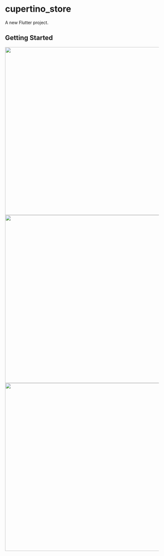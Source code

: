 # cupertino_store

A new Flutter project.

## Getting Started

<img src="https://user-images.githubusercontent.com/111557931/201468974-65687534-299d-45a8-ba29-644addd56ee6.jpg" style=" height:550px; " data-target="animated-image.originalImage"> <img src="https://user-images.githubusercontent.com/111557931/201468972-261c1cfb-e8cb-4f9e-8e94-b569c6814cd9.jpg" style=" height:550px; " data-target="animated-image.originalImage"> <img src="https://user-images.githubusercontent.com/111557931/201468977-853f020a-7c25-426d-90c2-6ae6114acd7e.jpg" style=" height:550px; " data-target="animated-image.originalImage">   

